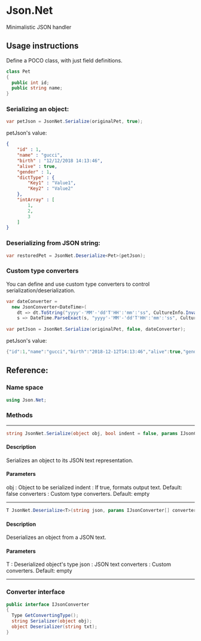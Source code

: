 # Json.Net
Minimalistic JSON handler


## Usage instructions
Define a POCO class, with just field definitions.

``` cs
class Pet
{
  public int id;
  public string name;
}
```

### Serializing an object:
``` cs
var petJson = JsonNet.Serialize(originalPet, true);
```

petJson's value:

``` json
{
	"id" : 1,
	"name" : "gucci",
	"birth" : "12/12/2018 14:13:46",
	"alive" : true,
	"gender" : 1,
	"dictType" : {
		"Key1" : "Value1",
		"Key2" : "Value2"
	},
	"intArray" : [
		1,
		2,
		3
	]
}
```

### Deserializing from JSON string:
``` cs
var restoredPet = JsonNet.Deserialize<Pet>(petJson);
```            

### Custom type converters
You can define and use custom type converters to control serialization/deserialization.
``` cs
var dateConverter = 
  new JsonConverter<DateTime>(
    dt => dt.ToString("yyyy'-'MM'-'dd'T'HH':'mm':'ss", CultureInfo.InvariantCulture),
    s => DateTime.ParseExact(s, "yyyy'-'MM'-'dd'T'HH':'mm':'ss", CultureInfo.InvariantCulture));
  
var petJson = JsonNet.Serialize(originalPet, false, dateConverter);
```

petJson's value:
``` cs
{"id":1,"name":"gucci","birth":"2018-12-12T14:13:46","alive":true,"gender":1,"dictType":{"Key1":"Value1","Key2":"Value2"},"intArray":[1,2,3]}
```

## Reference:

### Name space
``` cs
using Json.Net;
```

### Methods
***
``` cs
string JsonNet.Serialize(object obj, bool indent = false, params IJsonConverter[] converters)`
```

  #### Description
  Serializes an object to its JSON text representation.

  #### Parameters
  obj        : Object to be serialized
  indent     : If true, formats output text. Default: false
  converters : Custom type converters. Default: empty
  
***
``` cs
T JsonNet.Deserialize<T>(string json, params IJsonConverter[] converters)`
```
  
  #### Description
  Deserializes an object from a JSON text.
  
  #### Parameters
  T : Deserialized object's type
  json : JSON text
  converters : Custom converters. Default: empty
  
***

### Converter interface
``` cs
public interface IJsonConverter
{
  Type GetConvertingType();
  string Serializer(object obj);
  object Deserializer(string txt);
}
```  
